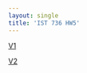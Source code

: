 ```yaml
---
layout: single
title: 'IST 736 HW5'
---
```


[V1](https://danielcaraway.github.io/html/HW5_clean_i1.html)

[V2](https://danielcaraway.github.io/html/HW5_clean_i2.html)
